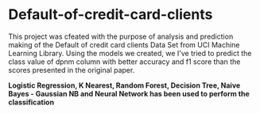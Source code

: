 # Default-of-credit-card-clients
This project was cfeated with the purpose of analysis and prediction making of the Default of credit card clients Data Set from UCI Machine Learning Library. Using the models we created, we I've tried to predict the class value of dpnm column with better accuracy and f1 score than the scores presented in the original paper.

**Logistic Regression, K Nearest, Random Forest, Decision Tree, Naive Bayes - Gaussian NB and Neural Network has been used to perform the classification**

